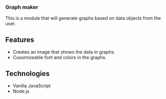### Graph maker

This is a module that will generate graphs based on data objects from the user. 

## Features

- Creates an image that shows the data in graphs.
- Cusomizeable font and colors in the graphs.

## Technologies

- Vanilla JavaScript
- Node.js

